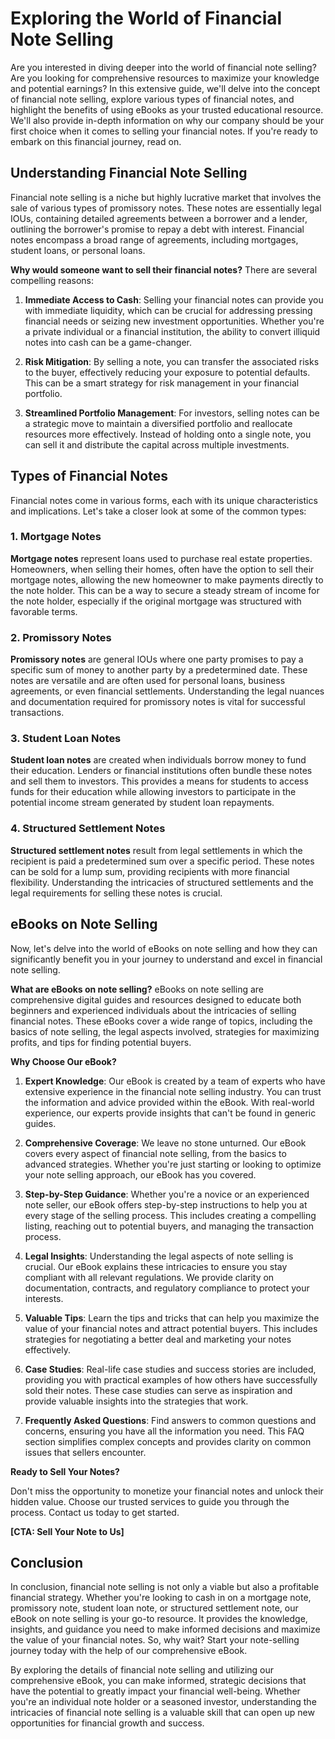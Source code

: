 # Exploring the World of Financial Note Selling

Are you interested in diving deeper into the world of financial note selling? Are you looking for comprehensive resources to maximize your knowledge and potential earnings? In this extensive guide, we'll delve into the concept of financial note selling, explore various types of financial notes, and highlight the benefits of using eBooks as your trusted educational resource. We'll also provide in-depth information on why our company should be your first choice when it comes to selling your financial notes. If you're ready to embark on this financial journey, read on.

## Understanding Financial Note Selling

Financial note selling is a niche but highly lucrative market that involves the sale of various types of promissory notes. These notes are essentially legal IOUs, containing detailed agreements between a borrower and a lender, outlining the borrower's promise to repay a debt with interest. Financial notes encompass a broad range of agreements, including mortgages, student loans, or personal loans.

**Why would someone want to sell their financial notes?** There are several compelling reasons:

1. **Immediate Access to Cash**: Selling your financial notes can provide you with immediate liquidity, which can be crucial for addressing pressing financial needs or seizing new investment opportunities. Whether you're a private individual or a financial institution, the ability to convert illiquid notes into cash can be a game-changer.

2. **Risk Mitigation**: By selling a note, you can transfer the associated risks to the buyer, effectively reducing your exposure to potential defaults. This can be a smart strategy for risk management in your financial portfolio.

3. **Streamlined Portfolio Management**: For investors, selling notes can be a strategic move to maintain a diversified portfolio and reallocate resources more effectively. Instead of holding onto a single note, you can sell it and distribute the capital across multiple investments.

## Types of Financial Notes

Financial notes come in various forms, each with its unique characteristics and implications. Let's take a closer look at some of the common types:

### 1. Mortgage Notes

**Mortgage notes** represent loans used to purchase real estate properties. Homeowners, when selling their homes, often have the option to sell their mortgage notes, allowing the new homeowner to make payments directly to the note holder. This can be a way to secure a steady stream of income for the note holder, especially if the original mortgage was structured with favorable terms.

### 2. Promissory Notes

**Promissory notes** are general IOUs where one party promises to pay a specific sum of money to another party by a predetermined date. These notes are versatile and are often used for personal loans, business agreements, or even financial settlements. Understanding the legal nuances and documentation required for promissory notes is vital for successful transactions.

### 3. Student Loan Notes

**Student loan notes** are created when individuals borrow money to fund their education. Lenders or financial institutions often bundle these notes and sell them to investors. This provides a means for students to access funds for their education while allowing investors to participate in the potential income stream generated by student loan repayments.

### 4. Structured Settlement Notes

**Structured settlement notes** result from legal settlements in which the recipient is paid a predetermined sum over a specific period. These notes can be sold for a lump sum, providing recipients with more financial flexibility. Understanding the intricacies of structured settlements and the legal requirements for selling these notes is crucial.

## eBooks on Note Selling

Now, let's delve into the world of eBooks on note selling and how they can significantly benefit you in your journey to understand and excel in financial note selling.

**What are eBooks on note selling?** eBooks on note selling are comprehensive digital guides and resources designed to educate both beginners and experienced individuals about the intricacies of selling financial notes. These eBooks cover a wide range of topics, including the basics of note selling, the legal aspects involved, strategies for maximizing profits, and tips for finding potential buyers.

**Why Choose Our eBook?**

1. **Expert Knowledge**: Our eBook is created by a team of experts who have extensive experience in the financial note selling industry. You can trust the information and advice provided within the eBook. With real-world experience, our experts provide insights that can't be found in generic guides.

2. **Comprehensive Coverage**: We leave no stone unturned. Our eBook covers every aspect of financial note selling, from the basics to advanced strategies. Whether you're just starting or looking to optimize your note selling approach, our eBook has you covered.

3. **Step-by-Step Guidance**: Whether you're a novice or an experienced note seller, our eBook offers step-by-step instructions to help you at every stage of the selling process. This includes creating a compelling listing, reaching out to potential buyers, and managing the transaction process.

4. **Legal Insights**: Understanding the legal aspects of note selling is crucial. Our eBook explains these intricacies to ensure you stay compliant with all relevant regulations. We provide clarity on documentation, contracts, and regulatory compliance to protect your interests.

5. **Valuable Tips**: Learn the tips and tricks that can help you maximize the value of your financial notes and attract potential buyers. This includes strategies for negotiating a better deal and marketing your notes effectively.

6. **Case Studies**: Real-life case studies and success stories are included, providing you with practical examples of how others have successfully sold their notes. These case studies can serve as inspiration and provide valuable insights into the strategies that work.

7. **Frequently Asked Questions**: Find answers to common questions and concerns, ensuring you have all the information you need. This FAQ section simplifies complex concepts and provides clarity on common issues that sellers encounter.

**Ready to Sell Your Notes?**

Don't miss the opportunity to monetize your financial notes and unlock their hidden value. Choose our trusted services to guide you through the process. Contact us today to get started.

**[CTA: Sell Your Note to Us]**

## Conclusion

In conclusion, financial note selling is not only a viable but also a profitable financial strategy. Whether you're looking to cash in on a mortgage note, promissory note, student loan note, or structured settlement note, our eBook on note selling is your go-to resource. It provides the knowledge, insights, and guidance you need to make informed decisions and maximize the value of your financial notes. So, why wait? Start your note-selling journey today with the help of our comprehensive eBook.

By exploring the details of financial note selling and utilizing our comprehensive eBook, you can make informed, strategic decisions that have the potential to greatly impact your financial well-being. Whether you're an individual note holder or a seasoned investor, understanding the intricacies of financial note selling is a valuable skill that can open up new opportunities for financial growth and success.